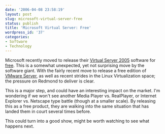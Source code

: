 ```yaml
---
date: '2006-04-08 23:58:19'
layout: post
slug: microsoft-virtual-server-free
status: publish
title: 'Microsoft Virtual Server: Free'
wordpress_id: '37'
categories:
- Software
- Technology
---
```


Microsoft recently moved to release their [Virtual Server 2005](http://www.microsoft.com/windowsserversystem/virtualserver/default.mspx) software for [free](http://www.microsoft.com/windowsserversystem/virtualserver/software/default.mspx). This is a somewhat unexpected, yet not surprising move by the software giant. With the fairly recent move to release a free edition of [VMware Server](http://www.vmware.com/products/server/), as well as recent strides in the Linux Virtualization space; the pressure on Redmond to deliver is clear.

This is a major step, and could have an interesting impact on the market. I'm wondering if we won't see another Media Player vs. RealPlayer, or Internet Explorer vs. Netscape type battle (though at a smaller scale). By releasing this as a free product, they are walking into the same situation that has landed them in court several times before.

This could turn into a good show, might be worth watching to see what happens next.
